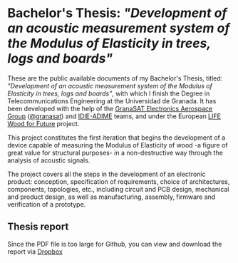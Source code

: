 # Bachelor's Thesis: *"Development of an acoustic measurement system of the Modulus of Elasticity in trees, logs and boards"*

These are the public available documents of my Bachelor's Thesis, titled: *"Development of an acoustic measurement system of the Modulus of Elasticity in trees, logs and boards"*, with which I finish the Degree in Telecommunications Engineering at the Universidad de Granada. It has been developed with the help of the [GranaSAT Electronics Aerospace Group](https://granasat.ugr.es/) ([@granasat](https://github.com/granasat)) and [IDIE-ADIME](https://idie.ugr.es/idie-adime/) teams, and under the European [LIFE Wood for Future](https://life-woodforfuture.eu/en/) project. 

This project constitutes the first iteration that begins the development of a device capable of measuring the Modulus of Elasticity of wood -a figure of great value for structural purposes- in a non-destructive way through the analysis of acoustic signals. 

The project covers all the steps in the development of an electronic product: conception, specification of requirements, choice of architectures, components, topologies, etc., including circuit and PCB design, mechanical and product design, as well as manufacturing, assembly, firmware and verification of a prototype. 


## Thesis report

Since the PDF file is too large for Github, you can view and download the report via [Dropbox](https://www.dropbox.com/s/6najyfszekjbwn6/TFG%20Juan%20Del%20Pino%20Mena.pdf?dl=0) 
